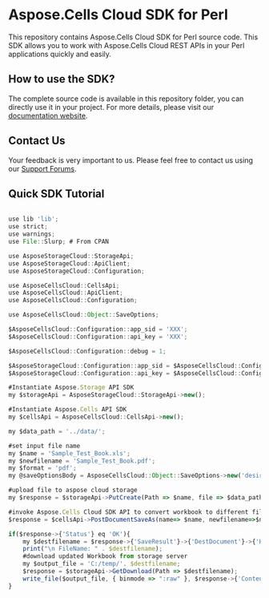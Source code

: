 # Aspose.Cells Cloud SDK for Perl

This repository contains Aspose.Cells Cloud SDK for Perl source code. This SDK allows you to work with Aspose.Cells Cloud REST APIs in your Perl applications quickly and easily. 

## How to use the SDK?
The complete source code is available in this repository folder, you can directly use it in your project. For more details, please visit our [documentation website](http://www.aspose.com/docs/display/cellscloud/Available+SDKs).

## Contact Us
Your feedback is very important to us. Please feel free to contact us using our [Support Forums](https://www.aspose.com/community/forums/).

## Quick SDK Tutorial
```javascript

use lib 'lib';
use strict;
use warnings;
use File::Slurp; # From CPAN

use AsposeStorageCloud::StorageApi;
use AsposeStorageCloud::ApiClient;
use AsposeStorageCloud::Configuration;

use AsposeCellsCloud::CellsApi;
use AsposeCellsCloud::ApiClient;
use AsposeCellsCloud::Configuration;

use AsposeCellsCloud::Object::SaveOptions;

$AsposeCellsCloud::Configuration::app_sid = 'XXX';
$AsposeCellsCloud::Configuration::api_key = 'XXX';

$AsposeCellsCloud::Configuration::debug = 1;

$AsposeStorageCloud::Configuration::app_sid = $AsposeCellsCloud::Configuration::app_sid;
$AsposeStorageCloud::Configuration::api_key = $AsposeCellsCloud::Configuration::api_key;

#Instantiate Aspose.Storage API SDK 
my $storageApi = AsposeStorageCloud::StorageApi->new();

#Instantiate Aspose.Cells API SDK
my $cellsApi = AsposeCellsCloud::CellsApi->new();

my $data_path = '../data/';

#set input file name
my $name = 'Sample_Test_Book.xls';
my $newfilename = 'Sample_Test_Book.pdf';
my $format = 'pdf';
my @saveOptionsBody = AsposeCellsCloud::Object::SaveOptions->new('desiredPPI' => 300, 'jpegQuality'=>70, 'OnePagePerSheet'=>'True', 'SaveFormat'=>'pdf');

#upload file to aspose cloud storage 
my $response = $storageApi->PutCreate(Path => $name, file => $data_path.$name);

#invoke Aspose.Cells Cloud SDK API to convert workbook to different file formats using cloud storage            		                           
$response = $cellsApi->PostDocumentSaveAs(name=> $name, newfilename=>$newfilename, format=>$format, body=>@saveOptionsBody);

if($response->{'Status'} eq 'OK'){
	my $destfilename = $response->{'SaveResult'}->{'DestDocument'}->{'Href'};
	print("\n FileName: " . $destfilename);
	#download updated Workbook from storage server 
	my $output_file = 'C:/temp/'. $destfilename;
	$response = $storageApi->GetDownload(Path => $destfilename);
	write_file($output_file, { binmode => ":raw" }, $response->{'Content'});
}

```
